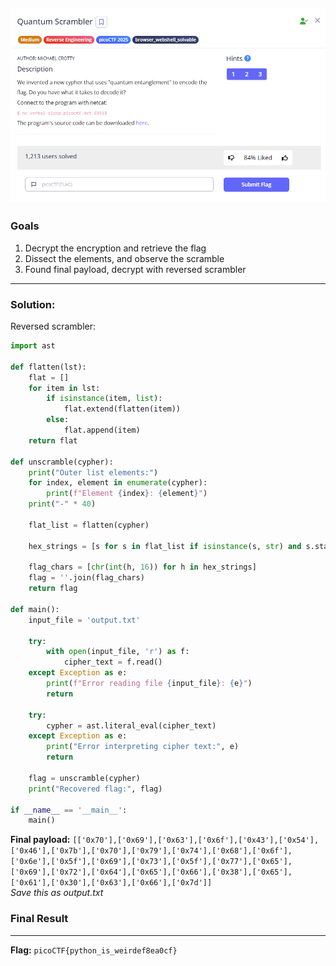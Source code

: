 ![](./assets/question.png)  
---
### Goals
1. Decrypt the encryption and retrieve the flag
2. Dissect the elements, and observe the scramble
3. Found final payload, decrypt with reversed scrambler
---
### Solution:
Reversed scrambler:
```python
import ast

def flatten(lst):
    flat = []
    for item in lst:
        if isinstance(item, list):
            flat.extend(flatten(item))
        else:
            flat.append(item)
    return flat

def unscramble(cypher):
    print("Outer list elements:")
    for index, element in enumerate(cypher):
        print(f"Element {index}: {element}")
    print("-" * 40)
    
    flat_list = flatten(cypher)
    
    hex_strings = [s for s in flat_list if isinstance(s, str) and s.startswith("0x")]
    
    flag_chars = [chr(int(h, 16)) for h in hex_strings]
    flag = ''.join(flag_chars)
    return flag

def main():
    input_file = 'output.txt'
    
    try:
        with open(input_file, 'r') as f:
            cipher_text = f.read()
    except Exception as e:
        print(f"Error reading file {input_file}: {e}")
        return
    
    try:
        cypher = ast.literal_eval(cipher_text)
    except Exception as e:
        print("Error interpreting cipher text:", e)
        return
    
    flag = unscramble(cypher)
    print("Recovered flag:", flag)

if __name__ == '__main__':
    main()
``` 
**Final payload:** `[['0x70'],['0x69'],['0x63'],['0x6f'],['0x43'],['0x54'],['0x46'],['0x7b'],['0x70'],['0x79'],['0x74'],['0x68'],['0x6f'],['0x6e'],['0x5f'],['0x69'],['0x73'],['0x5f'],['0x77'],['0x65'],['0x69'],['0x72'],['0x64'],['0x65'],['0x66'],['0x38'],['0x65'],['0x61'],['0x30'],['0x63'],['0x66'],['0x7d']]`  
_Save this as output.txt_

### Final Result
---
**Flag:** `picoCTF{python_is_weirdef8ea0cf}`
